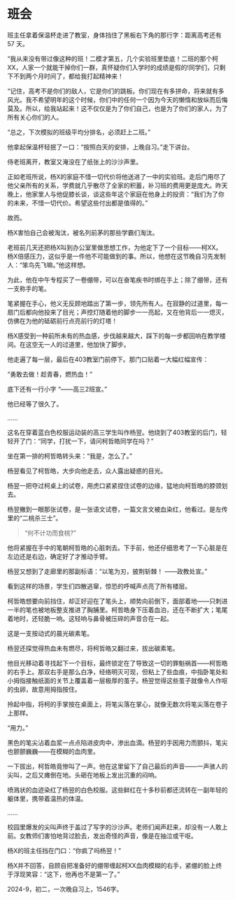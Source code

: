 # 班会

班主任拿着保温杯走进了教室，身体挡住了黑板右下角的那行字：距离高考还有 57 天。

“我从来没有带过像这种的班！二模才第五，几个实验班里垫底！二班的那个柯XX，人家一个就能干掉你们一群，真怀疑你们入学时的成绩是假的!同学们，只剩下不到两个月时间了，都给我打起精神来！

“记住，高考不是你们的敌人，它是你们的跳板。你们现在有多拼命，将来就有多风光。我不希望明年的这个时候，你们中的任何一个因为今天的懒惰和放纵而后悔莫及。所以，给我站起来！这不仅仅是为了你们自己，也是为了你们的家人，为了所有关心你们的人。

“总之，下次模拟的班级平均分排名，必须赶上二班。”

他拿起保温杯轻抿了一口：“按照白天的安排，上晚自习。”走下讲台。



侍老班离开，教室又淹没在了纸张上的沙沙声里。

正如老班所说，杨X的家庭不惜一切代价将他送进了一中的实验班。走后门用尽了他父亲所有的关系，学费就几乎散尽了全家的积蓄，补习班的费用更是庞大。昨天晚上，他家里人与他促膝长谈，谈这些年这个家庭在他身上的投资：“我们为了你的未来，不惜一切代价。希望这些付出都是值得的。”

故而。

杨X害怕自己会被淘汰，被名列前茅的那些学霸们淘汰。

老班前几天还把杨X叫到办公室里做思想工作，为他定下了一个目标——柯XX。杨X倍感压力，这似乎是一件他不可能做到的事。所以，他想在这节晚自习先发制人：“笨鸟先飞嘛。”他这样想。

为此，他在中午专程买了一卷绷带，可以在奋笔疾书时绑在手上；除了绷带，还有一支称手的笔。



笔紧握在手心，他义无反顾地踏出了第一步，领先所有人。在寂静的过道里，每一扇门后都向他投来了目光；声控灯随着他的脚步一一亮起，又在他背后一一熄灭，仿佛在为他的砥砺前行点亮前行的灯塔！

杨X感受到一种前所未有的热血感，步伐越来越大，踩下的每一步都回响在教学楼间。在这空无一人的过道里，他加快了脚步。

他走遍了每一层，最后在403教室门前停下。那门口贴着一大幅红幅宣传：

“勇敢去做！趁青春，燃热血！”

底下还有一行小字 “——高三2班宣。”

他已经等了很久了。

......

这名在穿着蓝白色校服运动装的高三学生叫作杨翌。他绕到了403教室的后门，轻轻开了门：“同学，打扰一下，请问柯哲皓同学在吗？”

坐在第一排的柯哲皓转头来：“我是，怎么了。”

杨翌看见了柯哲皓，大步向他走去，众人露出疑惑的目光。

杨翌一把夺过柯桌上的试卷，用虎口紧紧捏住试卷的边缘，猛地向柯哲皓的脖颈划去。

杨翌撇到一眼那张试卷，是一张语文试卷，一篇文言文被血染红，他看过。是左传里的“二桃杀三士”。

> “何不计功而食桃?” 



他将紧握在手中的笔朝柯哲皓的心脏刺去。下手前，他还仔细思考了一下心脏是在左边还是右边，确定好了才推动手臂。

杨翌又想到了走廊里的那副标语：“以笔为刃，披荆斩棘！ ——政教处宣。”

看到这样的场景，学生们四散逃窜，惊恐的呼喊声点亮了所有楼层。

柯哲皓想要向前挡住，却正好迎在了笔头上，顺势向前倒下，面部着地——只刺进一半的笔也被地板整支推进了胸脯里。柯哲皓身下压着血泊，还在不断扩大；笔尾着地时，还轻脆一响。这轻响与鼻骨被压碎的声音合在一起。

这是一支按动式的晨光碳素笔。

杨翌还探觉得热血未有燃尽，将柯哲皓又翻过来，拔出碳素笔。

他目光移动着寻找起下一个目标，最终锁定在了导致这一切的罪魁祸首——柯哲皓的右手上。那双右手是那么白净，经络明灭可现，但粘上了些血痕，中指卧笔处和小拇指接触纸面的关节上覆盖着一层极厚的茧子。杨翌觉得这些茧子就像令人作呕的虫卵，故意用拇指按住。

拎起中指，将柯的手掌按在桌面上，将笔尖落在掌心，就像无数次将笔尖落在卷子上那样。

“用力。”

黑色的笔尖沾着血浆一点点陷进皮肉中，渗出血滴。杨翌的手因用力而颤抖，笔尖也颤颤巍巍——在模糊的血肉里。

一下拔出，柯哲皓竟惨叫了一声。他在这里留下了自己最后的声音——一声骇人的尖叫，之后又瘫倒在地。头砸在地板上发出沉重的闷响。

喷溅状的血迹染红了杨翌的白色校服。这些鲜红在十多秒前都还流转在一副年轻的躯体里，携带着温热的体温。

......

校园里爆发的尖叫声终于盖过了写字的沙沙声。老师们闻声赶来，却没有一人敢上前。女教师们害怕地背过脸去，发出奇怪的声音，像是在抽泣或干呕。

杨X的班主任挡在门口：“你疯了吗杨翌！”

杨X并不回答，自顾自把准备好的绷带缠起柯XX血肉模糊的右手，紧绷的脸上终于浮现笑容：“这下，他再也不是第一了。”

2024-9，初二，一次晚自习上，1546字。